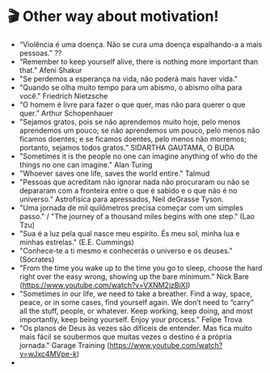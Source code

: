 # 🎬 Other way about motivation!

 - “Violência é uma doença. Não se cura uma doença espalhando-a a mais pessoas.” ??
 - “Remember to keep yourself alive, there is nothing more important than that.” Afeni Shakur
 - "Se perdemos a esperança na vida, não poderá mais haver vida."
 - "Quando se olha muito tempo para um abismo, o abismo olha para você." Friedrich Nietzsche
 - “O homem é livre para fazer o que quer, mas não para querer o que quer.” Arthur Schopenhauer
 - "Sejamos gratos, pois se não aprendemos muito hoje, pelo menos aprendemos um pouco; se não aprendemos um pouco, pelo menos não ficamos doentes; e se ficamos doentes, pelo menos não morremos; portanto, sejamos todos gratos.” SIDARTHA GAUTAMA, O BUDA
 - "Sometimes it is the people no one can imagine anything of who do the things no one can imagine." Alan Turing
 - "Whoever saves one life, saves the world entire." Talmud
 - "Pessoas que acreditam não ignorar nada não procuraram ou não se depararam com a fronteira entre o que é sabido e o que não é no universo." Astrofísica para apressados, Neil deGrasse Tyson.
 - "Uma jornada de mil quilômetros precisa começar com um simples passo." / "The journey of a thousand miles begins with one step." (Lao Tzu)
 - "Sua é a luz pela qual nasce meu espírito. És meu sol, minha lua e minhas estrelas." (E.E. Cummings)
 - "Conhece-te a ti mesmo e conhecerás o universo e os deuses." (Sócrates)
 - "From the time you wake up to the time you go to sleep, choose the hard right over the easy wrong, showing up the bare minimum." Nick Bare (https://www.youtube.com/watch?v=VXNM2jzBiXI)
 - "Sometimes in our life, we need to take a breather. Find a way, space, peace, or in some cases, find yourself again. We don’t need to “carry” all the stuff, people, or whatever. Keep working, keep doing, and most importantly, keep being yourself. Enjoy your process." Felipe Trova
 - "Os planos de Deus às vezes são difíceis de entender. Mas fica muito mais fácil se soubermos que muitas vezes o destino é a própria jornada." Garage Training (https://www.youtube.com/watch?v=wJxc4MVpe-k)
 - 
